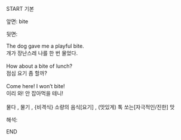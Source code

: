 START
기본

앞면:
bite


뒷면:
<div><div>The dog gave me a playful bite. </div><div>개가 장난스레 나를 한 번 물었다.</div><div><br></div><div>How about a bite of lunch? </div><div><div>점심 요기 좀 할까?</div></div></div><div><br></div><div><div>Come here! I won’t bite! </div><div><div>이리 와! 안 잡아먹을 테니!</div></div></div><div><br></div><div>물다 , 물기 , {비격식} 소량의 음식[요기] , (맛있게) 톡 쏘는[자극적인/진한] 맛</div>


해석:
<!--ID: 1746614453504-->
END